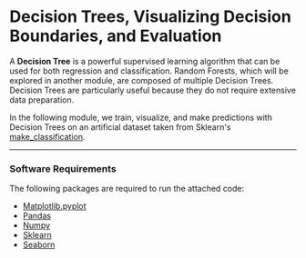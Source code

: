# Decision Trees, Visualizing Decision Boundaries, and Evaluation

A __Decision Tree__ is a powerful supervised learning algorithm that can be used for both regression and classification. Random Forests, which will be explored in another module, are composed of multiple Decision Trees. Decision Trees are particularly useful because they do not require extensive data preparation.

In the following module, we train, visualize, and make predictions with Decision Trees on an artificial dataset taken from Sklearn's [make_classification](https://scikit-learn.org/stable/modules/generated/sklearn.datasets.make_classification.html). 

---

### Software Requirements 

The following packages are required to run the attached code:

- [Matplotlib.pyplot](https://matplotlib.org/stable/api/_as_gen/matplotlib.pyplot.html)
- [Pandas](https://pandas.pydata.org/docs/)
- [Numpy](https://numpy.org/doc/)
- [Sklearn](https://scikit-learn.org/stable/)
- [Seaborn](https://seaborn.pydata.org)
